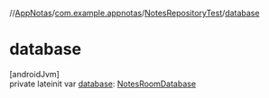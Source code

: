 //[AppNotas](../../../index.md)/[com.example.appnotas](../index.md)/[NotesRepositoryTest](index.md)/[database](database.md)

# database

[androidJvm]\
private lateinit var [database](database.md): [NotesRoomDatabase](../../com.example.appnotas.database/-notes-room-database/index.md)
